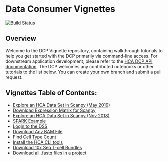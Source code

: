 # Data Consumer Vignettes

[![Build Status](https://travis-ci.com/HumanCellAtlas/data-consumer-vignettes.svg?branch=master)](https://travis-ci.com/HumanCellAtlas/data-consumer-vignettes)

## Overview

Welcome to the DCP Vignette repository, containing walkthrough tutorials to help you get started with the DCP primarily via command-line access. For downstream application development, please refer to the [HCA DCP API documentation](https://prod.data.humancellatlas.org/apis).
The DCP welcomes any contributed notebooks or other tutorials to the list below. You can create your own branch and submit a pull request. 

## Vignettes Table of Contents:

* [Explore an HCA Data Set in Scanpy (May 2019)](https://github.com/HumanCellAtlas/data-consumer-vignettes/tree/master/Explore%20an%20HCA%20Data%20Set%20in%20Scanpy%20(May%202019))
* [Download Expression Matrix for Scanpy](https://github.com/HumanCellAtlas/data-consumer-vignettes/tree/master/Download%20Expression%20Matrix%20for%20Scanpy)
* [Explore an HCA Data Set in Scanpy (Nov 2018)](https://github.com/HumanCellAtlas/data-consumer-vignettes/tree/master/Explore%20an%20HCA%20Data%20Set%20in%20Scanpy%20(Nov%202018))
* [SPARK Example](https://github.com/HumanCellAtlas/data-consumer-vignettes/tree/master/SPARK%20Example)
* [Login to the DSS](https://github.com/HumanCellAtlas/data-consumer-vignettes/tree/master/Login%20to%20the%20DSS)
* [Download Any BAM File](https://github.com/HumanCellAtlas/data-consumer-vignettes/tree/master/Download%20Any%20BAM%20File)
* [Find Cell Type Count](https://github.com/HumanCellAtlas/data-consumer-vignettes/tree/master/Find%20Cell%20Type%20Count)
* [Install the HCA CLI tools](https://github.com/HumanCellAtlas/data-consumer-vignettes/tree/master/Install%20the%20HCA%20CLI%20tools)
* [Download 10x Seq T-cell Bundles](https://github.com/HumanCellAtlas/data-consumer-vignettes/tree/master/Download%2010x%20Seq%20T-cell%20Bundles)
* [Download all .fastq files in a project](https://github.com/HumanCellAtlas/data-consumer-vignettes/tree/master/Download%20all%20.fastq%20files%20in%20a%20project)
